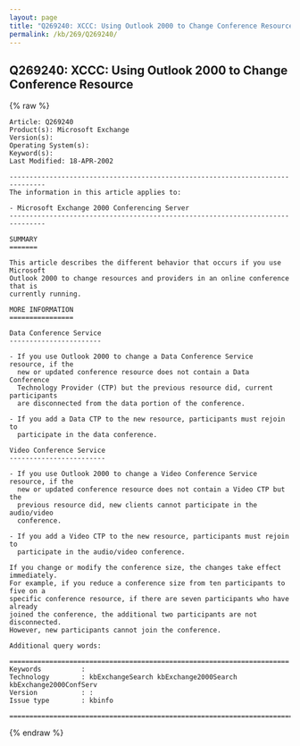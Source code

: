 ```yaml
---
layout: page
title: "Q269240: XCCC: Using Outlook 2000 to Change Conference Resource"
permalink: /kb/269/Q269240/
---
```


## Q269240: XCCC: Using Outlook 2000 to Change Conference Resource

{% raw %}

	Article: Q269240
	Product(s): Microsoft Exchange
	Version(s): 
	Operating System(s): 
	Keyword(s): 
	Last Modified: 18-APR-2002
	
	-------------------------------------------------------------------------------
	The information in this article applies to:
	
	- Microsoft Exchange 2000 Conferencing Server 
	-------------------------------------------------------------------------------
	
	SUMMARY
	=======
	
	This article describes the different behavior that occurs if you use Microsoft
	Outlook 2000 to change resources and providers in an online conference that is
	currently running.
	
	MORE INFORMATION
	================
	
	Data Conference Service
	-----------------------
	
	- If you use Outlook 2000 to change a Data Conference Service resource, if the
	  new or updated conference resource does not contain a Data Conference
	  Technology Provider (CTP) but the previous resource did, current participants
	  are disconnected from the data portion of the conference.
	
	- If you add a Data CTP to the new resource, participants must rejoin to
	  participate in the data conference.
	
	Video Conference Service
	------------------------
	
	- If you use Outlook 2000 to change a Video Conference Service resource, if the
	  new or updated conference resource does not contain a Video CTP but the
	  previous resource did, new clients cannot participate in the audio/video
	  conference.
	
	- If you add a Video CTP to the new resource, participants must rejoin to
	  participate in the audio/video conference.
	
	If you change or modify the conference size, the changes take effect immediately.
	For example, if you reduce a conference size from ten participants to five on a
	specific conference resource, if there are seven participants who have already
	joined the conference, the additional two participants are not disconnected.
	However, new participants cannot join the conference.
	
	Additional query words:
	
	======================================================================
	Keywords          :  
	Technology        : kbExchangeSearch kbExchange2000Search kbExchange2000ConfServ
	Version           : :
	Issue type        : kbinfo
	
	=============================================================================
	

{% endraw %}
